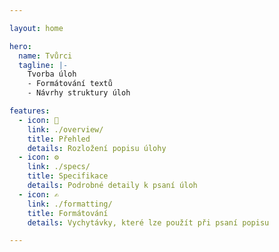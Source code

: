 ```yaml
---

layout: home

hero: 
  name: Tvůrci
  tagline: |-
    Tvorba úloh
    - Formátování textů
    - Návrhy struktury úloh

features:
  - icon: 🔰
    link: ./overview/
    title: Přehled 
    details: Rozložení popisu úlohy
  - icon: ⚙
    link: ./specs/
    title: Specifikace
    details: Podrobné detaily k psaní úloh
  - icon: ✍️
    link: ./formatting/
    title: Formátování
    details: Vychytávky, které lze použít při psaní popisu

---
```

